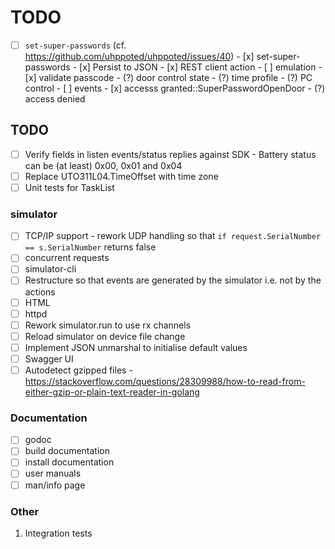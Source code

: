 # TODO

- [ ] `set-super-passwords` (cf. https://github.com/uhppoted/uhppoted/issues/40)
      - [x] set-super-passwords
      - [x] Persist to JSON
      - [x] REST client action
      - [ ] emulation
            - [x] validate passcode
            - (?) door control state
            - (?) time profile
            - (?) PC control
      - [ ] events
            - [x] accesss granted::SuperPasswordOpenDoor
            - (?) access denied

## TODO

- [ ] Verify fields in listen events/status replies against SDK
      - Battery status can be (at least) 0x00, 0x01 and 0x04
- [ ] Replace UTO311L04.TimeOffset with time zone
- [ ] Unit tests for TaskList

### simulator
- [ ] TCP/IP support
      - rework UDP handling so that `if request.SerialNumber == s.SerialNumber` returns false
- [ ] concurrent requests
- [ ] simulator-cli
- [ ] Restructure so that events are generated by the simulator i.e. not by the actions
- [ ] HTML
- [ ] httpd
- [ ] Rework simulator.run to use rx channels
- [ ] Reload simulator on device file change
- [ ] Implement JSON unmarshal to initialise default values
- [ ] Swagger UI
- [ ] Autodetect gzipped files 
      - https://stackoverflow.com/questions/28309988/how-to-read-from-either-gzip-or-plain-text-reader-in-golang

### Documentation

- [ ] godoc
- [ ] build documentation
- [ ] install documentation
- [ ] user manuals
- [ ] man/info page

### Other

1.  Integration tests
